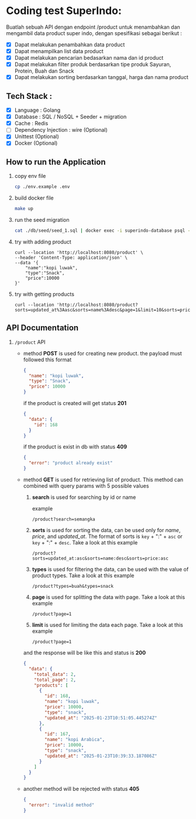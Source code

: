 # Coding test SuperIndo:

Buatlah sebuah API dengan endpoint /product untuk menambahkan dan mengambil data product super
indo, dengan spesifikasi sebagai berikut :

- [x] Dapat melakukan penambahkan data product
- [x] Dapat menampilkan list data product
- [x] Dapat melakukan pencarian bedasarkan nama dan id product
- [x] Dapat melakukan filter produk berdasarkan tipe produk Sayuran, Protein, Buah dan Snack
- [x] Dapat melakukan sorting berdasarkan tanggal, harga dan nama product

## Tech Stack :

- [x] Language : Golang
- [x] Database : SQL / NoSQL + Seeder + migration
- [x] Cache : Redis
- [ ] Dependency Injection : wire (Optional)
- [x] Unittest (Optional)
- [x] Docker (Optional)

## How to run the Application

1. copy env file

   ```sh
   cp ./env.example .env
   ```

2. build docker file

   ```sh
   make up
   ```

3. run the seed migration

   ```sh
   cat ./db/seed/seed_1.sql | docker exec -i superindo-database psql -h localhost -U superindo -f-
   ```

4. try with adding product

   ```curl
   curl --location 'http://localhost:8080/product' \
   --header 'Content-Type: application/json' \
   --data '{
       "name":"kopi luwak",
       "type":"Snack",
       "price":10000
   }'
   ```

5. try with getting products

   ```curl
   curl --location 'http://localhost:8080/product?sorts=updated_at%3Aasc&sorts=name%3Adesc&page=1&limit=10&sorts=price%3Aasc'
   ```

## API Documentation

1.  `/product` API

    - method **POST** is used for creating new product. the payload must followed this format

      ```json
      {
        "name": "kopi luwak",
        "type": "Snack",
        "price": 10000
      }
      ```

      if the product is created will get status **201**

      ```json
      {
        "data": {
          "id": 168
        }
      }
      ```

      if the product is exist in db with status **409**

      ```json
      {
        "error": "product already exist"
      }
      ```

    - method **GET** is used for retrieving list of product. This method can combined with query params with 5 possible values

      1. **search**
         is used for searching by id or name

         example

         ```
         /product?search=semangka
         ```

      2. **sorts**
         is used for sorting the data, can be used only for _name_, _price_, and _updated_at_. The format of sorts is `key` + ":" + `asc` or `key` + ":" + `desc`. Take a look at this example

         ```
         /product?sorts=updated_at:asc&sorts=name:desc&sorts=price:asc
         ```

      3. **types**
         is used for filtering the data, can be used with the value of product types. Take a look at this example

         ```
         /product?types=buah&types=snack
         ```

      4. **page**
         is used for splitting the data with page. Take a look at this example

         ```
         /product?page=1
         ```

      5. **limit**
         is used for limiting the data each page. Take a look at this example

         ```
         /product?page=1
         ```

      and the response will be like this and status is **200**

      ```json
      {
        "data": {
          "total_data": 2,
          "total_page": 2,
          "products": [
            {
              "id": 168,
              "name": "kopi luwak",
              "price": 10000,
              "type": "snack",
              "updated_at": "2025-01-23T10:51:05.445274Z"
            },
            {
              "id": 167,
              "name": "kopi Arabica",
              "price": 10000,
              "type": "snack",
              "updated_at": "2025-01-23T10:39:33.187086Z"
            }
          ]
        }
      }
      ```

    - another method will be rejected with status **405**

      ```json
      {
        "error": "invalid method"
      }
      ```

